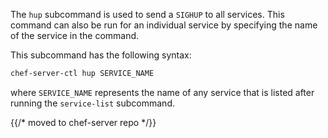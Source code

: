The `hup` subcommand is used to send a `SIGHUP` to all services. This
command can also be run for an individual service by specifying the name
of the service in the command.

This subcommand has the following syntax:

```bash
chef-server-ctl hup SERVICE_NAME
```

where `SERVICE_NAME` represents the name of any service that is listed
after running the `service-list` subcommand.


{{/* moved to chef-server repo */}}
